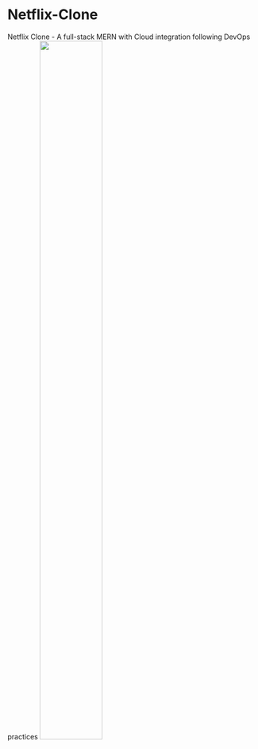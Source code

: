 # Netflix-Clone
Netflix Clone - A full-stack MERN with Cloud integration following DevOps practices 
<img src="https://media1.tenor.com/m/ZrFooc6A9ysAAAAC/goodgoodgeneral-mental-health.gif" width=50% height=60%>
